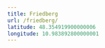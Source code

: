 ```yaml
---
title: Friedberg
url: /friedberg/
latitude: 48.354919900000006
longitude: 10.983892800000001
---
```

